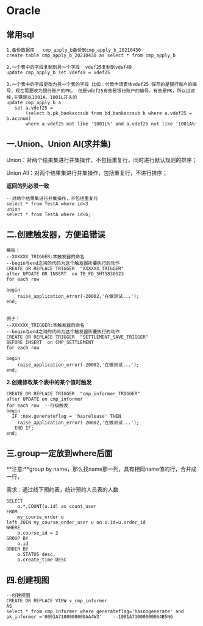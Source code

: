 # Oracle

## **常用sql**

```
1.备份数据库   cmp_apply_b备份到cmp_apply_b_20210430 
create table cmp_apply_b_20210430 as select * from cmp_apply_b

2.一个表中的字段复制到另一个字段  vdef25复制到vdef49  
update cmp_apply_b set vdef49 = vdef25 

3.一个表中的字段更改为另一个表的字段 比如：付款申请表体vdef25 保存的是银行账户的编号，现在需要改为银行账户的PK， 但是vdef25有些是银行账户的编号，有些是PK，所以过滤掉,主键是以1001A、1001L开头的 
update cmp_apply_b a
   set a.vdef25 =
       (select b.pk_bankaccsub from bd_bankaccsub b where a.vdef25 = b.accnum)
       where a.vdef25 not like '1001L%' and a.vdef25 not like '1001A%'
```

## **一.Union、Union  Al(求并集)**

Union：对两个结果集进行并集操作，不包括重复行，同时进行默认规则的排序；

Union All：对两个结果集进行并集操作，包括重复行，不进行排序；

**返回的列必须一致**

```
--对两个结果集进行并集操作，不包括重复行
select * from TestA where id<3 
union 
select * from TestA where id<6;
```

## **二.创建触发器，方便追错误**

```
模板：
--XXXXXX_TRIGGER:本触发器的命名
--begin与end之间的代码为这个触发器所要执行的动作
CREATE OR REPLACE TRIGGER  "XXXXXX_TRIGGER"
after UPDATE OR INSERT  on TB_FD_SHT5830523
for each row
 
begin
    raise_application_error(-20002,'在做测试...');
end;


例子：
--XXXXXX_TRIGGER:本触发器的命名
--begin与end之间的代码为这个触发器所要执行的动作
CREATE OR REPLACE TRIGGER  "SETTLEMENT_SAVE_TRIGGER"
BEFORE INSERT  on CMP_SETTLEMENT
for each row
 
begin
    raise_application_error(-20002,'在做测试...');
end;
```

**2.创建修改某个表中的某个值时触发**

```
CREATE OR REPLACE TRIGGER  "cmp_informer_TRIGGER"
after UPDATE on cmp_informer 
for each row  --行级触发
begin
  IF :new.generateflag = 'hasrelease' THEN 
    raise_application_error(-20002,'在做测试...');
   END IF;
end;
```

## **三.group一定放到where后面**

**注意:**group by name，那么找name那一列，具有相同name值的行，合并成一行，

需求：通过线下预约表，统计预约人员表的人数

```
SELECT
	o.*,COUNT(u.id) as count_user
FROM
	my_course_order o
left JOIN my_course_order_user u on o.id=u.order_id
WHERE
	o.course_id = 2
GROUP BY
	o.id
ORDER BY
	o.STATUS desc,
	o.create_time DESC
```

## **四.创建视图**

```
--创建视图
CREATE OR REPLACE VIEW v_cmp_informer
AS
select * from cmp_informer where generateflag='hasnogenerate' and  pk_informer ='0001A7100000000AA4W3'    --1001A71000000064B5NG

```

